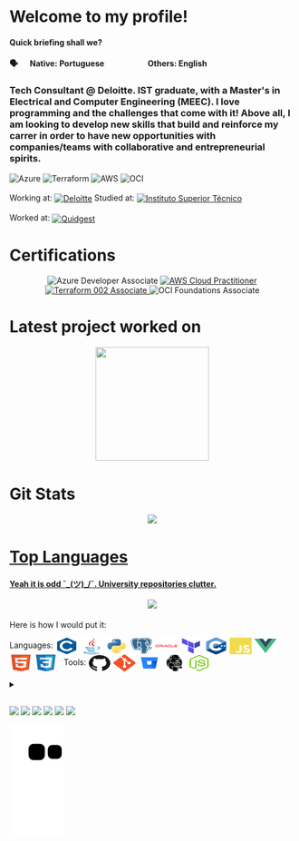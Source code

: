 # Welcome to my profile!
#### Quick briefing shall we?
#### 🗣️ &emsp; Native: Portuguese &emsp;&emsp;&emsp;&emsp;&emsp; Others: English
### Tech Consultant @ Deloitte. IST graduate, with a Master's in Electrical and Computer Engineering (MEEC). I love programming and the challenges that come with it! Above all, I am looking to develop new skills that build and reinforce my carrer in order to have new opportunities with companies/teams with collaborative and entrepreneurial spirits.
<div align="left">
    <img alt="Azure" src="https://img.shields.io/badge/Azure-008AD7.svg?style=for-the-badge&logo=Azure"/>
    <img alt="Terraform" src="https://img.shields.io/badge/-Terraform-blueviolet?style=for-the-badge&logo=terraform"/>
    <img alt="AWS" src="https://img.shields.io/badge/AWS-232F3E.svg?style=for-the-badge&logo=Amazon-AWS"/>
    <img alt="OCI" src="https://img.shields.io/badge/-Oracle-C74634?style=for-the-badge&logo=oracle"/>
</div>
<div style="display: inline-block"><br />
    <a1> Working  at: </a1>
    <a href="https://www.deloitte.com/global/en.html">
        <img align="center" alt="Deloitte" height="30" width="30" src="https://user-images.githubusercontent.com/54562621/209374243-23b3823d-9fbb-4c03-9b09-5d8be2d9c681.png">
    </a>
</div>
<div style="display: inline-block"><br />
    <a1> Studied at: </a1>
    <a href="https://tecnico.ulisboa.pt/">
        <img align="center" alt="Instituto Superior Técnico" height="30" width="30" src="https://upload.wikimedia.org/wikipedia/pt/e/ed/IST_Logo.png">
    </a>
</div>
<div style="display: inline-block"><br />
    <a1> Worked  at: </a1>
    <a href="https://quidgest.com/">
        <img align="center" alt="Quidgest" height="30" width="30" src="https://avatars.githubusercontent.com/u/1632621?s=200&v=4">
    </a>
</div>

# Certifications
<div align="center">
  <a>
    <img alt="Azure Developer Associate" src="https://github.com/Andre-MR-Pereira/Andre-MR-Pereira/assets/54562621/4c0496bc-710e-4e5f-b5c9-9d201fa70da1"/>
  </a>
  <a target="_blank" href="https://www.credly.com/badges/7a582155-fb8d-4411-8382-5a3af8417a0c/linked_in_profile">
    <img alt="AWS Cloud Practitioner" src="https://user-images.githubusercontent.com/54562621/209391786-065158b8-b2dd-4371-9abc-dbd96489c482.png"/>
  </a>
  <a target="_blank" href="https://www.credly.com/badges/33e91167-4eb8-4ac6-b7b2-ffca5105cfc2/public_url">
    <img alt="Terraform 002 Associate" src="https://github-production-user-asset-6210df.s3.amazonaws.com/54562621/239031076-d06d107d-8597-472d-81d0-3c6124d1914a.png"/>
  </a>
  <a>
    <img alt="OCI Foundations Associate" src="https://github.com/Andre-MR-Pereira/Andre-MR-Pereira/assets/54562621/0495c495-e6d9-4fbd-82a4-a1cefa60a627"/>
  </a>
</div>

# Latest project worked on
<div align="center">
  <a href="https://neecist.org/">
    <img height="200em" width="200em" src="https://user-images.githubusercontent.com/54562621/146036892-e9301764-9d4e-4af3-9f69-e053f594e450.png"/>
  </a>
</div>

# Git Stats
<div align="center">
  <a href="https://github.com/Andre-MR-Pereira">
  <img height="180em" src="https://github-readme-stats.vercel.app/api?username=Andre-MR-Pereira&show_icons=true&theme=merko&include_all_commits=true&count_private=true"/>
</div>

# Top Languages
#### Yeah it is odd ¯\_(ツ)_/¯. University repositories clutter.
<div align="center">
    <a href="https://github.com/Andre-MR-Pereira">
        <img height="180em" src="https://github-readme-stats.vercel.app/api/top-langs/?username=Andre-MR-Pereira&layout=compact&langs_count=10&theme=merko">
    </a>
</div>
<div style="display: inline_block"><br />
  <a1> Here is how I would put it:</a1>
    <p/><p/>
    <a2> Languages: </a2>
      <img align="center" alt="C" height="30" width="40" src="https://raw.githubusercontent.com/devicons/devicon/master/icons/c/c-plain.svg">
      <img align="center" alt="Java" height="30" width="40" src="https://raw.githubusercontent.com/devicons/devicon/master/icons/java/java-original.svg">
      <img align="center" alt="Python" height="30" width="40" src="https://raw.githubusercontent.com/devicons/devicon/master/icons/python/python-original.svg">
      <img align="center" alt="Postgres" height="30" width="40" src="https://raw.githubusercontent.com/devicons/devicon/master/icons/postgresql/postgresql-plain.svg">
      <img align="center" alt="Oracle" height="30" width="40" src="https://raw.githubusercontent.com/devicons/devicon/master/icons/oracle/oracle-original.svg">
      <img align="center" alt="Terraform" height="30" width="40" src="https://raw.githubusercontent.com/devicons/devicon/master/icons/terraform/terraform-original.svg">
      <img align="center" alt="C++" height="30" width="40" src="https://raw.githubusercontent.com/devicons/devicon/master/icons/cplusplus/cplusplus-original.svg">
      <img align="center" alt="Js" height="30" width="40" src="https://raw.githubusercontent.com/devicons/devicon/master/icons/javascript/javascript-plain.svg">
      <img align="center" alt="Vue" height="30" width="40" src="https://raw.githubusercontent.com/devicons/devicon/master/icons/vuejs/vuejs-original.svg">
      <img align="center" alt="HTML" height="30" width="40" src="https://raw.githubusercontent.com/devicons/devicon/master/icons/html5/html5-original.svg">
      <img align="center" alt="CSS" height="30" width="40" src="https://raw.githubusercontent.com/devicons/devicon/master/icons/css3/css3-original.svg">
  <a3> &nbsp; Tools: </a3>
      <img align="center" alt="Github" height="30" width="40" src="https://raw.githubusercontent.com/devicons/devicon/master/icons/github/github-original.svg">
      <img align="center" alt="Git" height="30" width="40" src="https://raw.githubusercontent.com/devicons/devicon/master/icons/git/git-plain.svg">
      <img align="center" alt="Bitbucket" height="30" width="40" src="https://raw.githubusercontent.com/devicons/devicon/master/icons/bitbucket/bitbucket-original.svg"> 
      <img align="center" alt="Jenkins" height="30" width="40" src="https://raw.githubusercontent.com/devicons/devicon/master/icons/jenkins/jenkins-plain.svg">
      <img align="center" alt="NodeJS" height="30" width="40" src="https://raw.githubusercontent.com/devicons/devicon/master/icons/nodejs/nodejs-plain.svg">  
</div>
<details> <summary></summary>Thanks for comming all the way. If you see this, I left a easter 🥚 inside this repo. Hope you enjoy it!</details>
    
  ##
    
<div> 
  <a href="https://www.linkedin.com/in/andr%C3%A9-pereira-680209194/?locale=en_US" target="_blank"><img src="https://img.shields.io/badge/-LinkedIn-%230077B5?style=for-the-badge&logo=linkedin&logoColor=white" target="_blank"></a>
  <a href="https://www.instagram.com/andre_periphery/" target="_blank"><img src="https://img.shields.io/badge/-Instagram-%23E4405F?style=for-the-badge&logo=instagram&logoColor=white" target="_blank"></a>
  <a href = "mailto:andregdpereira@gmail.com"><img src="https://img.shields.io/badge/-Gmail-FFFFFF?style=for-the-badge&logo=gmail&logoColor=red" target="_blank"></a>
  <a href="https://steamcommunity.com/profiles/76561198057380813" target="_blank"><img src="https://img.shields.io/badge/-steam-black?style=for-the-badge&logo=steam&logoColor=white" target="_blank"></a>
  <a href="https://discord.gg/" target="_blank"><img src="https://img.shields.io/badge/Discord-maxvital%237207-99AAB5?labelColor=7289DA&style=for-the-badge&logo=discord&logoColor=white" target="_blank"></a>
  <a href="https://www.riotgames.com/" target="_blank"><img src="https://img.shields.io/badge/Riot-maxvital%23EUW-000000?labelColor=DB1515&style=for-the-badge&logo=riot games&logoColor=white" target="_blank"></a>
 
  ![github contribution grid snake animation](https://raw.githubusercontent.com/Andre-MR-Pereira/Andre-MR-Pereira/output/github-contribution-grid-snake.svg)
  
</div>
